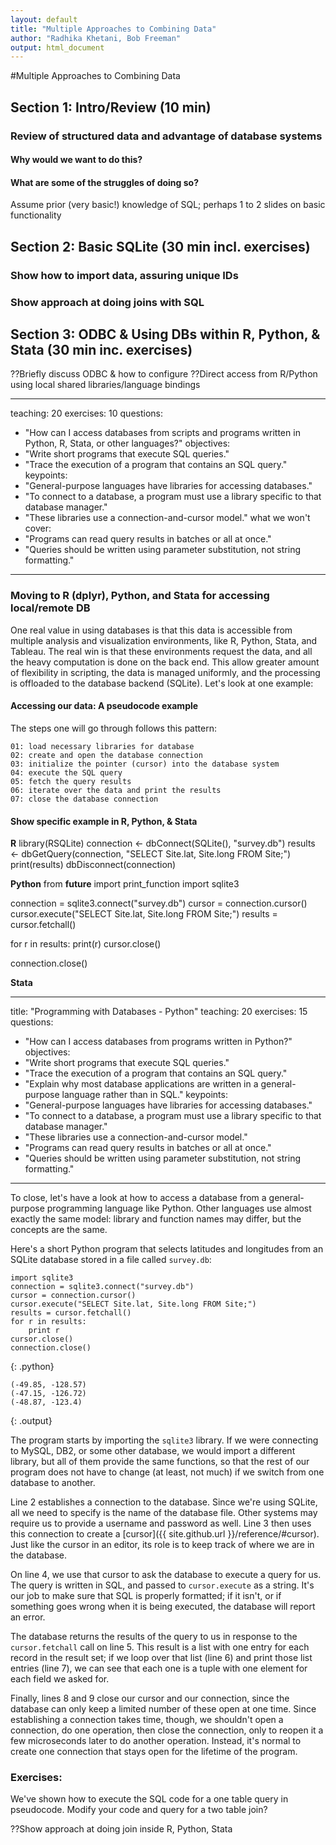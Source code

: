 ```yaml
---
layout: default
title: "Multiple Approaches to Combining Data"
author: "Radhika Khetani, Bob Freeman"
output: html_document
---
```


#Multiple Approaches to Combining Data


## Section 1: Intro/Review (10 min)

### Review of structured data and advantage of database systems

#### Why would we want to do this?

#### What are some of the struggles of doing so?

Assume prior (very basic!) knowledge of SQL; perhaps 1 to 2 slides on basic functionality



## Section 2: Basic SQLite (30 min incl. exercises)

### Show how to import data, assuring unique IDs

### Show approach at doing joins with SQL



## Section 3: ODBC & Using DBs within R, Python, & Stata (30 min inc. exercises)
??Briefly discuss ODBC & how to configure
??Direct access from R/Python using local shared libraries/language bindings

---
teaching: 20
exercises: 10
questions:
- "How can I access databases from scripts and programs written in Python, R, Stata, or other languages?"
objectives:
- "Write short programs that execute SQL queries."
- "Trace the execution of a program that contains an SQL query."
keypoints:
- "General-purpose languages have libraries for accessing databases."
- "To connect to a database, a program must use a library specific to that database manager."
- "These libraries use a connection-and-cursor model."
what we won't cover:
- "Programs can read query results in batches or all at once."
- "Queries should be written using parameter substitution, not string formatting."
---


### Moving to R (dplyr), Python, and Stata for accessing local/remote DB

One real value in using databases is that this data is accessible from multiple analysis and visualization environments, like R, Python, Stata, and Tableau. The real win is that these environments request the data, and all the heavy computation is done on the back end. This allow greater amount of flexibility in scripting, the data is managed uniformly, and the processing is offloaded to the database backend (SQLite). Let's look at one example:

#### Accessing our data: A pseudocode example

The steps one will go through follows this pattern:

```
01: load necessary libraries for database
02: create and open the database connection
03: initialize the pointer (cursor) into the database system
04: execute the SQL query
05: fetch the query results
06: iterate over the data and print the results
07: close the database connection
```






#### Show specific example in R, Python, & Stata



**R**
library(RSQLite)
connection <- dbConnect(SQLite(), "survey.db")
results <- dbGetQuery(connection, "SELECT Site.lat, Site.long FROM Site;")
print(results)
dbDisconnect(connection)

**Python**
from __future__ import print_function
import sqlite3

connection = sqlite3.connect("survey.db")
cursor = connection.cursor()
cursor.execute("SELECT Site.lat, Site.long FROM Site;")
results = cursor.fetchall()

for r in results:
    print(r)
cursor.close()

connection.close()

**Stata**



---
title: "Programming with Databases - Python"
teaching: 20
exercises: 15
questions:
- "How can I access databases from programs written in Python?"
objectives:
- "Write short programs that execute SQL queries."
- "Trace the execution of a program that contains an SQL query."
- "Explain why most database applications are written in a general-purpose language rather than in SQL."
keypoints:
- "General-purpose languages have libraries for accessing databases."
- "To connect to a database, a program must use a library specific to that database manager."
- "These libraries use a connection-and-cursor model."
- "Programs can read query results in batches or all at once."
- "Queries should be written using parameter substitution, not string formatting."
---
To close,
let's have a look at how to access a database from
a general-purpose programming language like Python.
Other languages use almost exactly the same model:
library and function names may differ,
but the concepts are the same.

Here's a short Python program that selects latitudes and longitudes
from an SQLite database stored in a file called `survey.db`:

~~~
import sqlite3
connection = sqlite3.connect("survey.db")
cursor = connection.cursor()
cursor.execute("SELECT Site.lat, Site.long FROM Site;")
results = cursor.fetchall()
for r in results:
    print r
cursor.close()
connection.close()
~~~
{: .python}
~~~
(-49.85, -128.57)
(-47.15, -126.72)
(-48.87, -123.4)
~~~
{: .output}

The program starts by importing the `sqlite3` library.
If we were connecting to MySQL, DB2, or some other database,
we would import a different library,
but all of them provide the same functions,
so that the rest of our program does not have to change
(at least, not much)
if we switch from one database to another.

Line 2 establishes a connection to the database.
Since we're using SQLite,
all we need to specify is the name of the database file.
Other systems may require us to provide a username and password as well.
Line 3 then uses this connection to create a [cursor]({{ site.github.url }}/reference/#cursor).
Just like the cursor in an editor,
its role is to keep track of where we are in the database.

On line 4, we use that cursor to ask the database to execute a query for us.
The query is written in SQL,
and passed to `cursor.execute` as a string.
It's our job to make sure that SQL is properly formatted;
if it isn't,
or if something goes wrong when it is being executed,
the database will report an error.

The database returns the results of the query to us
in response to the `cursor.fetchall` call on line 5.
This result is a list with one entry for each record in the result set;
if we loop over that list (line 6) and print those list entries (line 7),
we can see that each one is a tuple
with one element for each field we asked for.

Finally, lines 8 and 9 close our cursor and our connection,
since the database can only keep a limited number of these open at one time.
Since establishing a connection takes time,
though,
we shouldn't open a connection,
do one operation,
then close the connection,
only to reopen it a few microseconds later to do another operation.
Instead,
it's normal to create one connection that stays open for the lifetime of the program.


### Exercises:

We've shown how to execute the SQL code for a one table query in pseudocode. Modify your code and query for a two table join? 

??Show approach at doing join inside R, Python, Stata

